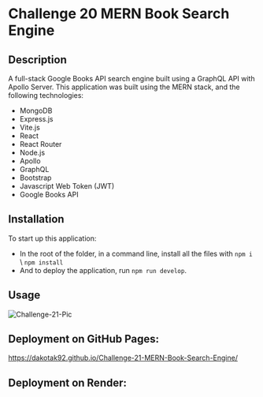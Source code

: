 # Challenge 20 MERN Book Search Engine

## Description
A full-stack Google Books API search engine built using a GraphQL API with Apollo Server. This application was built using the MERN stack, and the following technologies:

+ MongoDB
+ Express.js
+ Vite.js
+ React
+ React Router
+ Node.js
+ Apollo
+ GraphQL
+ Bootstrap
+ Javascript Web Token (JWT)
+ Google Books API

## Installation
 To start up this application:
- In the root of the folder, in a command line, install all the files with `npm i` \ `npm install`
- And to deploy the application, run `npm run develop`.

## Usage
![Challenge-21-Pic](https://github.com/DakotaK92/Challenge-21-MERN-Book-Search-Engine/assets/46942706/66f558f4-0889-4915-a99a-2966c5ceeb91)

## Deployment on GitHub Pages:
https://dakotak92.github.io/Challenge-21-MERN-Book-Search-Engine/

## Deployment on Render:

